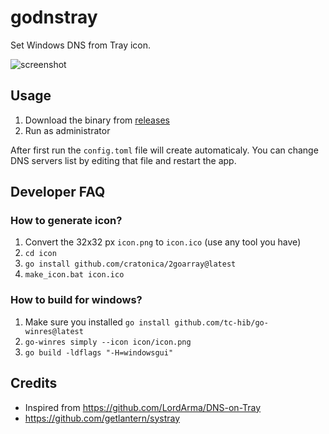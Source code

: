 # godnstray

Set Windows DNS from Tray icon.

![screenshot](https://github.com/meyt/godnstray/assets/10482278/841cfdfd-e6ea-411e-acc4-39015166407e)

## Usage

1. Download the binary from [releases](https://github.com/meyt/godnstray/releases)
2. Run as administrator

After first run the `config.toml` file will create automaticaly. 
You can change DNS servers list by editing that file and restart the app.


## Developer FAQ

### How to generate icon?
1. Convert the 32x32 px `icon.png` to `icon.ico` (use any tool you have)
2. `cd icon`
3. `go install github.com/cratonica/2goarray@latest`
4. `make_icon.bat icon.ico`

### How to build for windows?
1. Make sure you installed `go install github.com/tc-hib/go-winres@latest`
2. `go-winres simply --icon icon/icon.png`
3. `go build -ldflags "-H=windowsgui"`


## Credits

- Inspired from https://github.com/LordArma/DNS-on-Tray
- https://github.com/getlantern/systray
